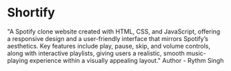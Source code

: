 # Shortify
"A Spotify clone website created with HTML, CSS, and JavaScript, offering a responsive design and a user-friendly interface that mirrors Spotify’s aesthetics. Key features include play, pause, skip, and volume controls, along with interactive playlists, giving users a realistic, smooth music-playing experience within a visually appealing layout."
Author - Rythm Singh
